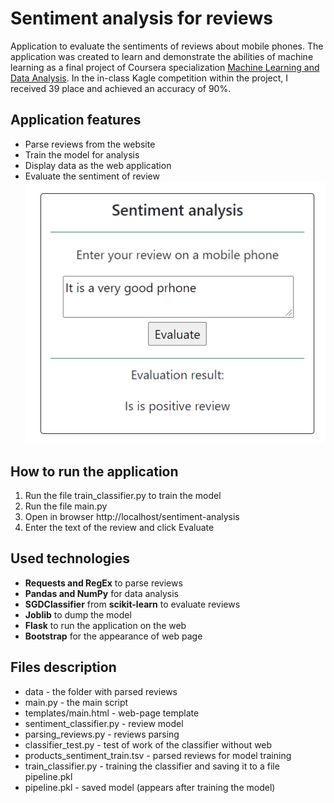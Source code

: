 # Sentiment analysis for reviews
Application to evaluate the sentiments of reviews about mobile phones.
The application was created to learn and demonstrate the abilities of
machine learning as a final project of Coursera specialization
[Machine Learning and Data Analysis](https://www.coursera.org/specializations/machine-learning-data-analysis).
In the in-class Kagle competition within the project, I received 39 place and achieved an accuracy of 90%.

## Application features
- Parse reviews from the website
- Train the model for analysis
- Display data as the web application
- Evaluate the sentiment of review  
![Application screenshot](images/feedback.png)

## How to run the application
1. Run the file train_classifier.py to train the model
2. Run the file main.py
3. Open in browser http://localhost/sentiment-analysis
4. Enter the text of the review and click Evaluate

## Used technologies
- **Requests and RegEx** to parse reviews
- **Pandas and NumPy** for data analysis
- **SGDClassifier** from **scikit-learn** to evaluate reviews
- **Joblib** to dump the model
- **Flask** to run the application on the web
- **Bootstrap** for the appearance of web page

## Files description
- data - the folder with parsed reviews
- main.py - the main script
- templates/main.html - web-page template 
- sentiment_classifier.py - review model
- parsing_reviews.py - reviews parsing
- classifier_test.py - test of work of the classifier without web
- products_sentiment_train.tsv - parsed reviews for model training
- train_classifier.py - training the classifier and saving it to a file pipeline.pkl
- pipeline.pkl - saved model (appears after training the model)